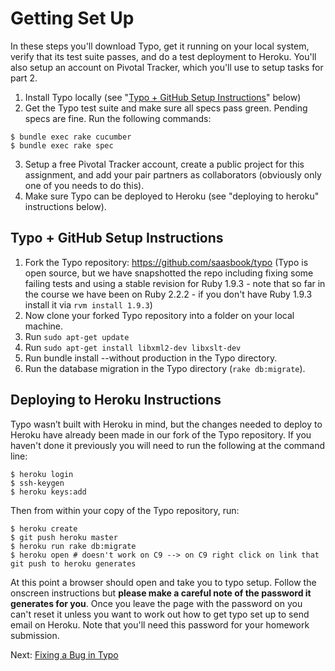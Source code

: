 Getting Set Up
===============

In these steps you'll download Typo, get it running on your local system, verify that its test suite passes, and do a test deployment to Heroku.  You'll also setup an account on Pivotal Tracker, which you'll use to setup tasks for part 2.
 
1) Install Typo locally (see "[Typo + GitHub Setup Instructions](#typo--github-setup-instructions)" below)  
2) Get the Typo test suite and make sure all specs pass green. Pending specs are fine. Run the following commands:
```
$ bundle exec rake cucumber
$ bundle exec rake spec
```
3) Setup a free Pivotal Tracker account, create a public project for this assignment, and add your pair partners as collaborators (obviously only one of you needs to do this).  
4) Make sure Typo can be deployed to Heroku (see "deploying to heroku" instructions below).
 

Typo + GitHub Setup Instructions
--------------------------------

1. Fork the Typo repository: https://github.com/saasbook/typo  (Typo is open source, but we have snapshotted the repo including fixing some failing tests and using a stable revision for Ruby 1.9.3 - note that so far in the course we have been on Ruby 2.2.2 - if you don't have Ruby 1.9.3 install it via `rvm install 1.9.3`)
2. Now clone your forked Typo repository into a folder on your local machine.
3. Run `sudo apt-get update`
4. Run `sudo apt-get install libxml2-dev libxslt-dev`
5. Run bundle install --without production in the Typo directory. 
6. Run the database migration in the Typo directory (`rake db:migrate`).
 

Deploying to Heroku Instructions
--------------------------------

Typo wasn’t built with Heroku in mind, but the changes needed to deploy to Heroku have already been made in our fork of the Typo repository. If you haven't done it previously you will need to run the following at the command line:

```
$ heroku login
$ ssh-keygen
$ heroku keys:add
```

Then from within your copy of the Typo repository, run:
 
```
$ heroku create
$ git push heroku master
$ heroku run rake db:migrate
$ heroku open # doesn't work on C9 --> on C9 right click on link that git push to heroku generates
```

At this point a browser should open and take you to typo setup. Follow the onscreen instructions but **please make a careful note of the password it generates for you**.  Once you leave the page with the password on you can't reset it unless you want to work out how to get typo set up to send email on Heroku.  Note that you'll need this password for your homework submission.

Next: [Fixing a Bug in Typo](fixing_a_bug_in_typo.md)
